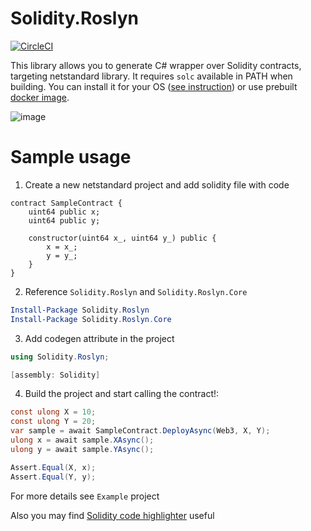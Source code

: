 # Solidity.Roslyn
[![CircleCI](https://circleci.com/gh/Pzixel/Solidity.Roslyn/tree/master.svg?style=svg)](https://circleci.com/gh/Pzixel/Solidity.Roslyn/tree/master)

This library allows you to generate C# wrapper over Solidity contracts, targeting netstandard library. 
It requires `solc` available in PATH when building.
You can install it for your OS ([see instruction](https://solidity.readthedocs.io/en/v0.4.25/installing-solidity.html)) or use prebuilt [docker image](https://hub.docker.com/r/pzixel/solidity-dotnet/).

![image](https://user-images.githubusercontent.com/11201122/56217716-604e7600-606c-11e9-960e-3ee7fa097f3d.png)


# Sample usage

1. Create a new netstandard project and add solidity file with code

```solidity
contract SampleContract {
    uint64 public x;
    uint64 public y;

    constructor(uint64 x_, uint64 y_) public {
        x = x_;
        y = y_;
    }
}
```

2. Reference `Solidity.Roslyn` and `Solidity.Roslyn.Core`
```powershell
Install-Package Solidity.Roslyn
Install-Package Solidity.Roslyn.Core
```

3. Add codegen attribute in the project

```cs
using Solidity.Roslyn;

[assembly: Solidity]
```

4. Build the project and start calling the contract!:

```cs
const ulong X = 10;
const ulong Y = 20;
var sample = await SampleContract.DeployAsync(Web3, X, Y);
ulong x = await sample.XAsync();
ulong y = await sample.YAsync();

Assert.Equal(X, x);
Assert.Equal(Y, y);
```

For more details see `Example` project

Also you may find [Solidity code highlighter](https://github.com/Pzixel/Solidity) useful
